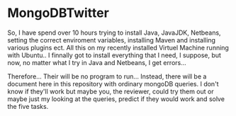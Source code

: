 # MongoDBTwitter

So, I have spend over 10 hours trying to install Java, JavaJDK, Netbeans, setting the correct enviroment variables, installing Maven and
installing various plugins ect. All this on my recently installed Virtuel Machine running with Ubuntu.. 
I finnally got to install everything that I need, I suppose, but now, no matter what I try in Java and Netbeans, I get errors...

Therefore... Their will be no program to run...
Instead, there will be a document here in this repository with ordinary mongoDB queries. 
I don't know if they'll work but maybe you, the reviewer, could try them out or maybe just my looking at the queries, 
predict if they would work and solve the five tasks.

